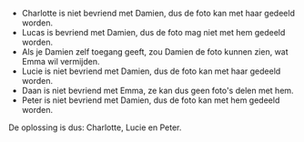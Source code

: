 
<ul data-bullet="ti-arrow-right">
  <li>Charlotte is niet bevriend met Damien, dus de foto kan met haar gedeeld worden. </li>
  <li>Lucas is bevriend met Damien, dus de foto mag niet met hem gedeeld worden. </li>
  <li>Als je Damien zelf toegang geeft, zou Damien de foto kunnen zien, wat Emma wil vermijden.</li>
  <li>Lucie is niet bevriend met Damien, dus de foto kan met haar gedeeld worden.</li>
  <li>Daan is niet bevriend met Emma, ze kan dus geen foto's delen met hem.</li>
  <li>Peter is niet bevriend met Damien, dus de foto kan met hem gedeeld worden.</li>
</ul>
De oplossing is dus: Charlotte, Lucie en Peter.
